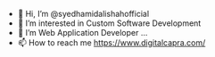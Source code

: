 - 👋 Hi, I’m @syedhamidalishahofficial
- 👀 I’m interested in Custom Software Development
- 🌱 I’m Web Application Developer ...
- 📫 How to reach me https://www.digitalcapra.com/

<!---
syedhamidalishahofficial/syedhamidalishahofficial is a ✨ special ✨ repository because its `README.md` (this file) appears on your GitHub profile.
You can click the Preview link to take a look at your changes.
--->
